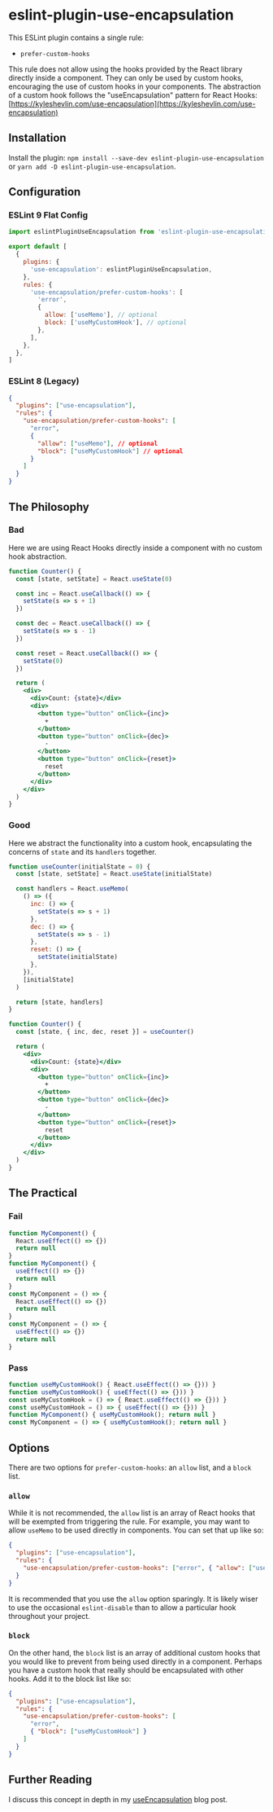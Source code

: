 # eslint-plugin-use-encapsulation

This ESLint plugin contains a single rule:

- `prefer-custom-hooks`

This rule does not allow using the hooks provided by the React library directly inside a component. They can only be used by custom hooks, encouraging the use of custom hooks in your components. The abstraction of a custom hook follows the "useEncapsulation" pattern for React Hooks: [https://kyleshevlin.com/use-encapsulation](https://kyleshevlin.com/use-encapsulation)

## Installation

Install the plugin: `npm install --save-dev eslint-plugin-use-encapsulation` or `yarn add -D eslint-plugin-use-encapsulation`.

## Configuration

### ESLint 9 Flat Config

```js
import eslintPluginUseEncapsulation from 'eslint-plugin-use-encapsulation'

export default [
  {
    plugins: {
      'use-encapsulation': eslintPluginUseEncapsulation,
    },
    rules: {
      'use-encapsulation/prefer-custom-hooks': [
        'error',
        {
          allow: ['useMemo'], // optional
          block: ['useMyCustomHook'], // optional
        },
      ],
    },
  },
]
```

### ESLint 8 (Legacy)

```json
{
  "plugins": ["use-encapsulation"],
  "rules": {
    "use-encapsulation/prefer-custom-hooks": [
      "error",
      {
        "allow": ["useMemo"], // optional
        "block": ["useMyCustomHook"] // optional
      }
    ]
  }
}
```

## The Philosophy

### Bad

Here we are using React Hooks directly inside a component with no custom hook abstraction.

```jsx
function Counter() {
  const [state, setState] = React.useState(0)

  const inc = React.useCallback(() => {
    setState(s => s + 1)
  })

  const dec = React.useCallback(() => {
    setState(s => s - 1)
  })

  const reset = React.useCallback(() => {
    setState(0)
  })

  return (
    <div>
      <div>Count: {state}</div>
      <div>
        <button type="button" onClick={inc}>
          +
        </button>
        <button type="button" onClick={dec}>
          -
        </button>
        <button type="button" onClick={reset}>
          reset
        </button>
      </div>
    </div>
  )
}
```

### Good

Here we abstract the functionality into a custom hook, encapsulating the concerns of `state` and its `handlers` together.

```jsx
function useCounter(initialState = 0) {
  const [state, setState] = React.useState(initialState)

  const handlers = React.useMemo(
    () => ({
      inc: () => {
        setState(s => s + 1)
      },
      dec: () => {
        setState(s => s - 1)
      },
      reset: () => {
        setState(initialState)
      },
    }),
    [initialState]
  )

  return [state, handlers]
}

function Counter() {
  const [state, { inc, dec, reset }] = useCounter()

  return (
    <div>
      <div>Count: {state}</div>
      <div>
        <button type="button" onClick={inc}>
          +
        </button>
        <button type="button" onClick={dec}>
          -
        </button>
        <button type="button" onClick={reset}>
          reset
        </button>
      </div>
    </div>
  )
}
```

## The Practical

### Fail

```javascript
function MyComponent() {
  React.useEffect(() => {})
  return null
}
function MyComponent() {
  useEffect(() => {})
  return null
}
const MyComponent = () => {
  React.useEffect(() => {})
  return null
}
const MyComponent = () => {
  useEffect(() => {})
  return null
}
```

### Pass

```javascript
function useMyCustomHook() { React.useEffect(() => {})) }
function useMyCustomHook() { useEffect(() => {})) }
const useMyCustomHook = () => { React.useEffect(() => {})) }
const useMyCustomHook = () => { useEffect(() => {})) }
function MyComponent() { useMyCustomHook(); return null }
const MyComponent = () => { useMyCustomHook(); return null }
```

## Options

There are two options for `prefer-custom-hooks`: an `allow` list, and a `block` list.

### `allow`

While it is not recommended, the `allow` list is an array of React hooks that will be exempted from triggering the rule. For example, you may want to allow `useMemo` to be used directly in components. You can set that up like so:

```json
{
  "plugins": ["use-encapsulation"],
  "rules": {
    "use-encapsulation/prefer-custom-hooks": ["error", { "allow": ["useMemo"] }]
  }
}
```

It is recommended that you use the `allow` option sparingly. It is likely wiser to use the occasional `eslint-disable` than to allow a particular hook throughout your project.

### `block`

On the other hand, the `block` list is an array of additional custom hooks that you would like to prevent from being used directly in a component. Perhaps you have a custom hook that really should be encapsulated with other hooks. Add it to the block list like so:

```json
{
  "plugins": ["use-encapsulation"],
  "rules": {
    "use-encapsulation/prefer-custom-hooks": [
      "error",
      { "block": ["useMyCustomHook"] }
    ]
  }
}
```

## Further Reading

I discuss this concept in depth in my [useEncapsulation](https://kyleshevlin.com/use-encapsulation) blog post.
